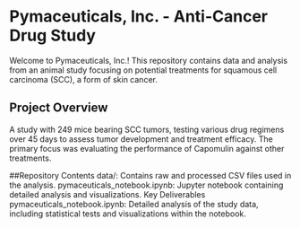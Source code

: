 # Pymaceuticals, Inc. - Anti-Cancer Drug Study

Welcome to Pymaceuticals, Inc.! This repository contains data and analysis from an animal study focusing on potential treatments for squamous cell carcinoma (SCC), a form of skin cancer.

## Project Overview
A study with 249 mice bearing SCC tumors, testing various drug regimens over 45 days to assess tumor development and treatment efficacy. The primary focus was evaluating the performance of Capomulin against other treatments.

##Repository Contents
data/: Contains raw and processed CSV files used in the analysis.
pymaceuticals_notebook.ipynb: Jupyter notebook containing detailed analysis and visualizations.
Key Deliverables
pymaceuticals_notebook.ipynb: Detailed analysis of the study data, including statistical tests and visualizations within the notebook.
